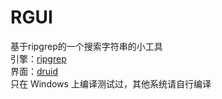 # RGUI
基于ripgrep的一个搜索字符串的小工具  
引擎：[ripgrep](https://github.com/BurntSushi/ripgrep)  
界面：[druid](https://github.com/linebender/druid)  
只在 Windows 上编译测试过，其他系统请自行编译  
